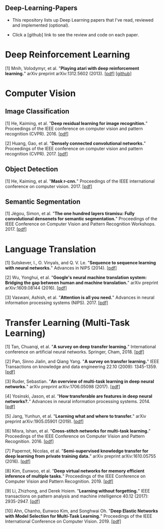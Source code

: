 Deep-Learning-Papers
--------------------
- This repository lists up Deep Learning papers that I've read, reviewed and implemented (optional).

- Click a [github] link to see the review and code on each paper.

# Deep Reinforcement Learning

[1] Mnih, Volodymyr, et al. "**Playing atari with deep reinforcement learning.**" arXiv preprint
arXiv:1312.5602 (2013). [[pdf]](https://arxiv.org/pdf/1312.5602.pdf)
[[github]](https://github.com/gyeongchan-yun/DQN-Atari)


# Computer Vision

## Image Classification

[1] He, Kaiming, et al. "**Deep residual learning for image recognition.**"
Proceedings of the IEEE conference on computer vision and pattern recognition (CVPR). 2016.
[[pdf]](http://openaccess.thecvf.com/content_cvpr_2016/papers/He_Deep_Residual_Learning_CVPR_2016_paper.pdf)

[2] Huang, Gao, et al. "**Densely connected convolutional networks.**" 
Proceedings of the IEEE conference on computer vision and pattern recognition (CVPR). 2017.
[[pdf]](http://openaccess.thecvf.com/content_cvpr_2017/papers/Huang_Densely_Connected_Convolutional_CVPR_2017_paper.pdf)

## Object Detection

[1] He, Kaiming, et al. "**Mask r-cnn.**" Proceedings of the IEEE international conference on computer vision. 2017. 
[[pdf]](https://arxiv.org/pdf/1703.06870.pdf)

## Semantic Segmentation

[1] Jégou, Simon, et al. "**The one hundred layers tiramisu: Fully convolutional densenets for semantic segmentation.**"
Proceedings of the IEEE Conference on Computer Vision and Pattern Recognition Workshops. 2017. 
[[pdf]](http://openaccess.thecvf.com/content_cvpr_2017_workshops/w13/papers/Jegou_The_One_Hundred_CVPR_2017_paper.pdf)
 
# Language Translation

[1] Sutskever, I., O. Vinyals, and Q. V. Le. "**Sequence to sequence learning with neural networks.**" Advances in NIPS (2014).
[[pdf]](https://arxiv.org/pdf/1409.3215.pdf)

[2] Wu, Yonghui, et al. "**Google's neural machine translation system: Bridging the gap between human and machine translation.**" 
arXiv preprint arXiv:1609.08144 (2016).
[[pdf]](https://arxiv.org/pdf/1609.08144.pdf%20(7.pdf))

[3] Vaswani, Ashish, et al. "**Attention is all you need.**" Advances in neural information processing systems (NIPS). 2017.
[[pdf]](https://papers.nips.cc/paper/7181-attention-is-all-you-need.pdf)

# Transfer Learning (Multi-Task Learning)

[1] Tan, Chuanqi, et al. "**A survey on deep transfer learning.**"
International conference on artificial neural networks. Springer, Cham, 2018.
[[pdf]](https://arxiv.org/pdf/1808.01974.pdf)

[2] Pan, Sinno Jialin, and Qiang Yang. "**A survey on transfer learning.**" IEEE Transactions on knowledge and data engineering 22.10 (2009): 1345-1359.
[[pdf]](https://ieeexplore.ieee.org/iel5/69/4358933/05288526.pdf)

[3] Ruder, Sebastian. "**An overview of multi-task learning in deep neural networks.**" 
arXiv preprint arXiv:1706.05098 (2017).
[[pdf]](https://arxiv.org/pdf/1706.05098.pdf)

[4] Yosinski, Jason, et al. "**How transferable are features in deep neural networks?.**" 
Advances in neural information processing systems. 2014.
[[pdf]](http://papers.nips.cc/paper/5347-how-transferable-are-features-in-deep-neural-networks.pdf)

[5] Jang, Yunhun, et al. "**Learning what and where to transfer.**" 
arXiv preprint arXiv:1905.05901 (2019).
[[pdf]](https://arxiv.org/pdf/1905.05901.pdf)

[6] Misra, Ishan, et al. "**Cross-stitch networks for multi-task learning.**" Proceedings of the IEEE Conference on Computer Vision and Pattern Recognition. 2016.
[[pdf]](https://www.cv-foundation.org/openaccess/content_cvpr_2016/papers/Misra_Cross-Stitch_Networks_for_CVPR_2016_paper.pdf)

[7] Papernot, Nicolas, et al. "**Semi-supervised knowledge transfer for deep learning from private training data.**"
arXiv preprint arXiv:1610.05755 (2016).
[[pdf]](https://arxiv.org/pdf/1610.05755.pdf,)

[8] Kim, Eunwoo, et al. "**Deep virtual networks for memory efficient inference of multiple tasks.**" 
Proceedings of the IEEE Conference on Computer Vision and Pattern Recognition. 2019.
[[pdf]](http://openaccess.thecvf.com/content_CVPR_2019/papers/Kim_Deep_Virtual_Networks_for_Memory_Efficient_Inference_of_Multiple_Tasks_CVPR_2019_paper.pdf)

[9] Li, Zhizhong, and Derek Hoiem. "**Learning without forgetting.**" IEEE transactions on pattern analysis and machine intelligence 40.12 (2017): 2935-2947.
[[pdf]](https://ieeexplore.ieee.org/stamp/stamp.jsp?arnumber=8107520)

[10] Ahn, Chanho, Eunwoo Kim, and Songhwai Oh. "**Deep Elastic Networks with Model Selection for Multi-Task Learning.**" Proceedings of the IEEE International Conference on Computer Vision. 2019.
[[pdf]](http://openaccess.thecvf.com/content_ICCV_2019/papers/Ahn_Deep_Elastic_Networks_With_Model_Selection_for_Multi-Task_Learning_ICCV_2019_paper.pdf)
